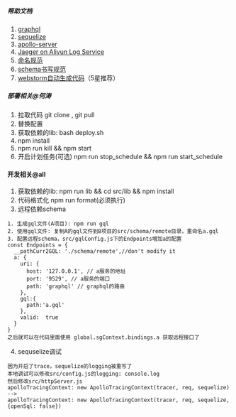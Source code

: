 ##### 帮助文档
1. <a href="https://graphql.org" target="_blank">graphql</a>
2. <a href="http://docs.sequelizejs.com/" target="_blank">sequelize</a>
3. <a href="https://www.apollographql.com/docs/apollo-server/" target="_blank">apollo-server</a>
5. <a href="https://github.com/aliyun/aliyun-log-jaeger/blob/master/README_CN.md#%E9%94%99%E8%AF%AF%E8%AF%8A%E6%96%AD" target="_blank">Jaeger on Aliyun Log Service</a>
6. <a href='./doc/name.md'>命名规范</a>
7. <a href='./doc/schema.md'>schema书写规范</a>
8. <a href='./doc/webstorm.md'>webstorm自动生成代码</a>（5星推荐）

##### 部署相关@何涛
1. 拉取代码 git clone , git pull
2. 替换配置
3. 获取依赖的lib: bash deploy.sh
4. npm install
5. npm run kill && npm start
6. 开启计划任务(可选) npm run stop_schedule && npm run start_schedule

#### 开发相关@all
1. 获取依赖的lib: npm run lib && cd src/lib && npm install
2. 代码格式化 npm run format(必须执行)
3. 远程依赖schema
```
1. 生成gql文件(A项目): npm run gql
2. 使用gql文件: 复制A的gql文件到B项目的src/schema/remote目录，重命名a.gql
3. 配置远程schema，src/gqlConfig.js下的Endpoints增加a的配置
const Endpoints = {
  __pathCurr2GQL: './schema/remote',//don't modify it
  a: {
    uri: {
      host: '127.0.0.1', // a服务的地址
      port: '9529', // a服务的端口
      path: 'graphql' // graphql的路由
    },
    gql:{
      path:'a.gql'
    },
    valid:  true
  }
}
之后就可以在代码里面使用 global.sgContext.bindings.a 获取远程接口了
```
4. sequselize调试
```
因为开启了trace，sequelize的logging被重写了
本地调试可以修改src/config.js的logging: console.log
然后修改src/httpServer.js 
apolloTracingContext: new ApolloTracingContext(tracer, req, sequelize)
-->
apolloTracingContext: new ApolloTracingContext(tracer, req, sequelize, {openSql: false})
```






















